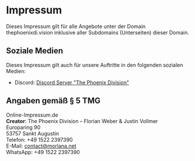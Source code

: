 # Impressum

Dieses Impressum gilt für alle Angebote unter der Domain thephoenixdi.vision inklusive aller Subdomains (Unterseiten) dieser Domain.

## Soziale Medien

Dieses Impressum gilt auch für unsere Auftritte in den folgenden sozialen Medien:

- Discord: [Discord Server "The Phoenix Division"](https://discord.com/invite/fEQJypY)

## Angaben gemäß § 5 TMG

Online-Impressum.de <br>
**Creator**: The Phoenix Division – Florian Weber & Justin Vollmer <br>
Europaring 90 <br>
53757 Sankt Augustin <br>
Telefon: +49 1522 2397390 <br>
E-Mail: contact@morlana.net <br>
WhatsApp: +49 1522 2397390
